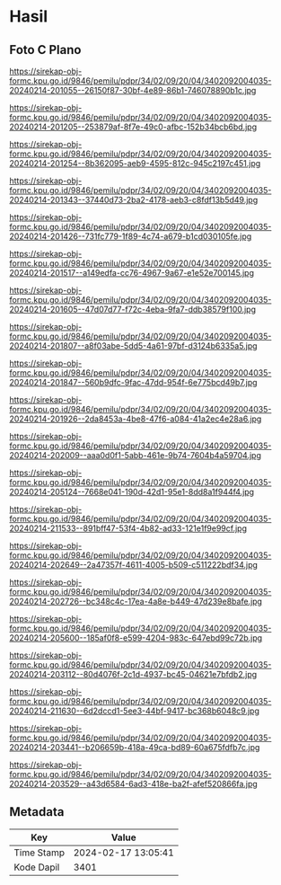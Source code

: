 # Hasil

## Foto C Plano

https://sirekap-obj-formc.kpu.go.id/9846/pemilu/pdpr/34/02/09/20/04/3402092004035-20240214-201055--26150f87-30bf-4e89-86b1-746078890b1c.jpg

https://sirekap-obj-formc.kpu.go.id/9846/pemilu/pdpr/34/02/09/20/04/3402092004035-20240214-201205--253879af-8f7e-49c0-afbc-152b34bcb6bd.jpg

https://sirekap-obj-formc.kpu.go.id/9846/pemilu/pdpr/34/02/09/20/04/3402092004035-20240214-201254--8b362095-aeb9-4595-812c-945c2197c451.jpg

https://sirekap-obj-formc.kpu.go.id/9846/pemilu/pdpr/34/02/09/20/04/3402092004035-20240214-201343--37440d73-2ba2-4178-aeb3-c8fdf13b5d49.jpg

https://sirekap-obj-formc.kpu.go.id/9846/pemilu/pdpr/34/02/09/20/04/3402092004035-20240214-201426--731fc779-1f89-4c74-a679-b1cd030105fe.jpg

https://sirekap-obj-formc.kpu.go.id/9846/pemilu/pdpr/34/02/09/20/04/3402092004035-20240214-201517--a149edfa-cc76-4967-9a67-e1e52e700145.jpg

https://sirekap-obj-formc.kpu.go.id/9846/pemilu/pdpr/34/02/09/20/04/3402092004035-20240214-201605--47d07d77-f72c-4eba-9fa7-ddb38579f100.jpg

https://sirekap-obj-formc.kpu.go.id/9846/pemilu/pdpr/34/02/09/20/04/3402092004035-20240214-201807--a8f03abe-5dd5-4a61-97bf-d3124b6335a5.jpg

https://sirekap-obj-formc.kpu.go.id/9846/pemilu/pdpr/34/02/09/20/04/3402092004035-20240214-201847--560b9dfc-9fac-47dd-954f-6e775bcd49b7.jpg

https://sirekap-obj-formc.kpu.go.id/9846/pemilu/pdpr/34/02/09/20/04/3402092004035-20240214-201926--2da8453a-4be8-47f6-a084-41a2ec4e28a6.jpg

https://sirekap-obj-formc.kpu.go.id/9846/pemilu/pdpr/34/02/09/20/04/3402092004035-20240214-202009--aaa0d0f1-5abb-461e-9b74-7604b4a59704.jpg

https://sirekap-obj-formc.kpu.go.id/9846/pemilu/pdpr/34/02/09/20/04/3402092004035-20240214-205124--7668e041-190d-42d1-95e1-8dd8a1f944f4.jpg

https://sirekap-obj-formc.kpu.go.id/9846/pemilu/pdpr/34/02/09/20/04/3402092004035-20240214-211533--891bff47-53f4-4b82-ad33-121e1f9e99cf.jpg

https://sirekap-obj-formc.kpu.go.id/9846/pemilu/pdpr/34/02/09/20/04/3402092004035-20240214-202649--2a47357f-4611-4005-b509-c511222bdf34.jpg

https://sirekap-obj-formc.kpu.go.id/9846/pemilu/pdpr/34/02/09/20/04/3402092004035-20240214-202726--bc348c4c-17ea-4a8e-b449-47d239e8bafe.jpg

https://sirekap-obj-formc.kpu.go.id/9846/pemilu/pdpr/34/02/09/20/04/3402092004035-20240214-205600--185af0f8-e599-4204-983c-647ebd99c72b.jpg

https://sirekap-obj-formc.kpu.go.id/9846/pemilu/pdpr/34/02/09/20/04/3402092004035-20240214-203112--80d4076f-2c1d-4937-bc45-04621e7bfdb2.jpg

https://sirekap-obj-formc.kpu.go.id/9846/pemilu/pdpr/34/02/09/20/04/3402092004035-20240214-211630--6d2dccd1-5ee3-44bf-9417-bc368b6048c9.jpg

https://sirekap-obj-formc.kpu.go.id/9846/pemilu/pdpr/34/02/09/20/04/3402092004035-20240214-203441--b206659b-418a-49ca-bd89-60a675fdfb7c.jpg

https://sirekap-obj-formc.kpu.go.id/9846/pemilu/pdpr/34/02/09/20/04/3402092004035-20240214-203529--a43d6584-6ad3-418e-ba2f-afef520866fa.jpg


## Metadata

| Key        | Value               |
| ---------- | ------------------- |
| Time Stamp | 2024-02-17 13:05:41 |
| Kode Dapil | 3401                |



